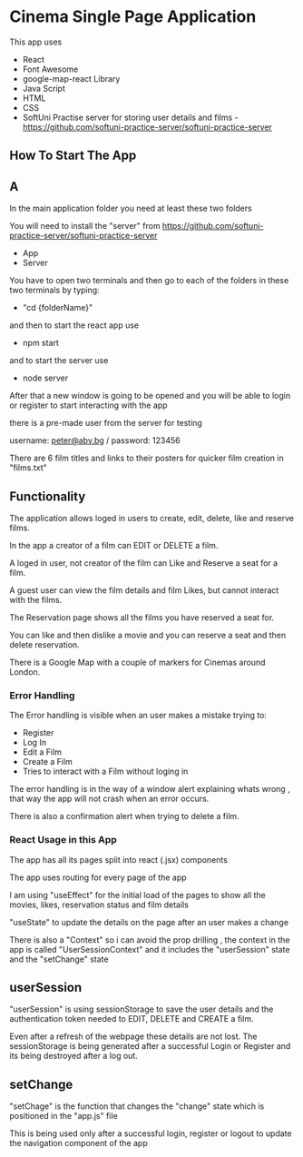 # Cinema Single Page Application
This app uses

- React
- Font Awesome
- google-map-react Library
- Java Script
- HTML
- CSS
- SoftUni Practise server for storing user details and films - https://github.com/softuni-practice-server/softuni-practice-server

## How To Start The App

## A

In the main application folder you need at least these two folders

You will need to install the "server" from https://github.com/softuni-practice-server/softuni-practice-server

- App
- Server

You have to open two terminals and then go to each of the folders in these two terminals by typing:
- "cd {folderName}"

and then to start the react app use
- npm start

and to start the server use
- node server

After that a new window is going to be opened and you will be able to login or register to start interacting with the app

there is a pre-made user from the server for testing

username: peter@abv.bg / password: 123456

There are 6 film titles and links to their posters for quicker film creation in "films.txt"

## Functionality

The application allows loged in users to create, edit, delete, like and reserve films.

In the app a creator of a film can EDIT or DELETE a film.

A loged in user, not creator of the film can Like and Reserve a seat for a film.

A guest user can view the film details and film Likes, but cannot interact with the films.

The Reservation page shows all the films you have reserved a seat for.

You can like and then dislike a movie and you can reserve a seat and then delete reservation.

There is a Google Map with a couple of markers for Cinemas around London.
### Error Handling

The Error handling is visible when an user makes a mistake trying to:

- Register 
- Log In
- Edit a Film
- Create a Film
- Tries to interact with a Film without loging in

The error handling is in the way of a window alert explaining whats wrong , that way the app will not crash when an error occurs.

There is also a confirmation alert when trying to delete a film.

### React Usage in this App

The app has all its pages split into react (.jsx) components

The app uses routing for every page of the app

I am using "useEffect" for the initial load of the pages to show all the movies, likes, reservation status and film details

"useState" to update the details on the page after an user makes a change

There is also a "Context" so i can avoid the prop drilling , the context in the app is called "UserSessionContext" and it includes the "userSession" state and the "setChange" state 

## userSession

"userSession" is using sessionStorage to save the user details and the authentication token needed to EDIT, DELETE and CREATE a film.

Even after a refresh of the webpage these details are not lost. The sessionStorage is being generated after a successful Login or Register and its being destroyed after a log out.

## setChange

"setChage" is the function that changes the "change" state which is positioned in the "app.js" file

This is being used only after a successful login, register or logout to update the navigation component of the app
